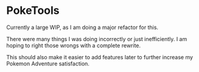 # PokeTools

Currently a large WIP, as I am doing a major refactor for this.

There were many things I was doing incorrectly or just inefficiently. I am hoping to right those wrongs with a complete rewrite.

This should also make it easier to add features later to further increase my Pokemon Adventure satisfaction.
